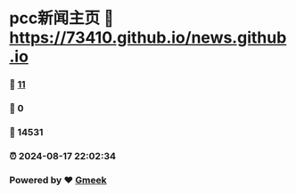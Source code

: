 # pcc新闻主页 :link: https://73410.github.io/news.github.io 
### :page_facing_up: [11](https://73410.github.io/news.github.io/tag.html) 
### :speech_balloon: 0 
### :hibiscus: 14531 
### :alarm_clock: 2024-08-17 22:02:34 
### Powered by :heart: [Gmeek](https://github.com/Meekdai/Gmeek)
